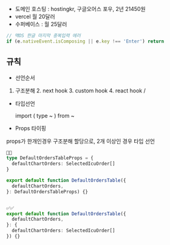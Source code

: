 - 도메인 호스팅 : hostingkr, 구글오어스 포우, 2년 21450원
- vercel 월 20달러
- 수퍼베이스 : 월 25달러

```ts
// 맥OS 한글 마지막 중복입력 에러
if (e.nativeEvent.isComposing || e.key !== 'Enter') return
```

## 규칙

- 선언순서

1. 구조분해 2. next hook 3. custom hook 4. react hook /

- 타입선언

  import ( type ~ ) from ~

- Props 타이핑

props가 한개인경우 구조분해 할당으로, 2개 이상인 경우 타입 선언

```ts
🚫🚫
type DefaultOrdersTableProps = {
  defaultChartOrders: SelectedIcuOrder[]
}

export default function DefaultOrdersTable({
  defaultChartOrders,
}: DefaultOrdersTableProps) {}


✅✅
export default function DefaultOrdersTable({
  defaultChartOrders,
}: {
  defaultChartOrders: SelectedIcuOrder[]
}) {}
```
